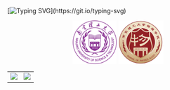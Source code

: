 
[![Typing SVG](https://readme-typing-svg.demolab.com?font=Fira+Code&pause=1000&center=true&vCenter=true&width=940&lines=I+am+Jerrick!)](https://git.io/typing-svg)

<div align="center">

[<img src="https://github.com/KingJerrick/icon/blob/main/njust.png" height="100"/>](https://www.njust.edu.cn/)
[<img src="https://github.com/KingJerrick/icon/blob/main/physic.webp" height="100"/>](https://physics.njust.edu.cn/main.htm)

</div>

<div align="center">

<table>
  <tr>
    <td>
      <img height="140" src="https://github-readme-stats-two-teal-26.vercel.app/api?username=KingJerrick&count_private=true" />
    </td>
    <td>
      <img height="300" src="https://github-readme-stats-two-teal-26.vercel.app/api/top-langs?username=KingJerrick&layout=compact&langs_count=8&card_width=400&count_private=true" />
    </td>
  </tr>
</table>



<!--
**KingJerrick/KingJerrick** is a ✨ _special_ ✨ repository because its `README.md` (this file) appears on your GitHub profile.

Here are some ideas to get you started:

- 🔭 I’m currently working on ...
- 🌱 I’m currently learning ...
- 👯 I’m looking to collaborate on ...
- 🤔 I’m looking for help with ...
- 💬 Ask me about ...
- 📫 How to reach me: ...
- 😄 Pronouns: ...
- ⚡ Fun fact: ...
-->
